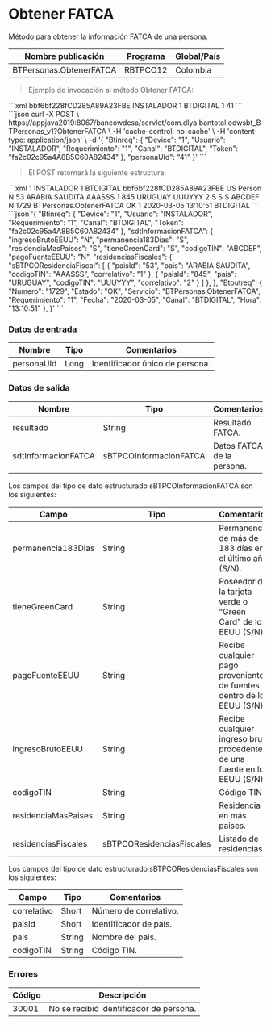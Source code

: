 # Obtener FATCA 

Método para obtener la información FATCA de una persona. 

Nombre publicación | Programa | Global/País 
--------- | ----------- | ----------- 
BTPersonas.ObtenerFATCA | RBTPCO12 | Colombia 

> Ejemplo de invocación al método Obtener FATCA: 

<code-group> 
<code-block title="XML" active> 
```xml 
<soapenv:Envelope xmlns:soapenv="http://schemas.xmlsoap.org/soap/envelope/" xmlns:bts="http://uy.com.dlya.bantotal/BTSOA/"> 
   <soapenv:Header/> 
   <soapenv:Body> 
      <bts:BTPersonas.ObtenerFATCA> 
         <bts:Btinreq> 
            <bts:Token>bbf6bf228fCD285A89A23FBE</bts:Token> 
            <bts:Usuario>INSTALADOR</bts:Usuario> 
            <bts:Device>1</bts:Device> 
            <bts:Canal>BTDIGITAL</bts:Canal> 
            <bts:Requerimiento>1</bts:Requerimiento> 
         </bts:Btinreq> 
         <bts:personaUId>41</bts:personaUId> 
      </bts:BTPersonas.ObtenerFATCA> 
   </soapenv:Body> 
</soapenv:Envelope> 
``` 
</code-block> 

<code-block title="JSON"> 
```json 
curl -X POST \ 
https://appjava2019:8067/bancowdesa/servlet/com.dlya.bantotal.odwsbt_BTPersonas_v1?ObtenerFATCA \ 
-H 'cache-control: no-cache' \ 
-H 'content-type: application/json' \ 
-d '{ 
	"Btinreq": { 
		"Device": "1", 
		"Usuario": "INSTALADOR", 
		"Requerimiento": "1", 
		"Canal": "BTDIGITAL", 
		"Token": "fa2c02c95a4A8B5C60A82434" 
	}, 
	"personaUId": "41" 
}' 
``` 
</code-block> 
</code-group> 

> El POST retornará la siguiente estructura: 

<code-group> 
<code-block title="XML" active> 
```xml 
<SOAP-ENV:Envelope xmlns:SOAP-ENV="http://schemas.xmlsoap.org/soap/envelope/" xmlns:xsd="http://www.w3.org/2001/XMLSchema" xmlns:SOAP-ENC="http://schemas.xmlsoap.org/soap/encoding/" xmlns:xsi="http://www.w3.org/2001/XMLSchema-instance"> 
   <SOAP-ENV:Body> 
      <BTPersonas.ObtenerFATCAResponse xmlns="http://uy.com.dlya.bantotal/BTSOA/"> 
         <Btinreq> 
            <Device>1</Device> 
            <Usuario>INSTALADOR</Usuario> 
            <Requerimiento>1</Requerimiento> 
            <Canal>BTDIGITAL</Canal> 
            <Token>bbf6bf228fCD285A89A23FBE</Token> 
         </Btinreq> 
         <resultado>US Person</resultado> 
         <sdtInformacionFATCA> 
            <ingresoBrutoEEUU>N</ingresoBrutoEEUU> 
            <residenciasFiscales> 
               <sBTPCOResidenciaFiscal> 
                  <paisId>53</paisId> 
                  <pais>ARABIA SAUDITA</pais> 
                  <codigoTIN>AAASSS</codigoTIN> 
                  <correlativo>1</correlativo> 
               </sBTPCOResidenciaFiscal> 
               <sBTPCOResidenciaFiscal> 
                  <paisId>845</paisId> 
                  <pais>URUGUAY</pais> 
                  <codigoTIN>UUUYYY</codigoTIN> 
                  <correlativo>2</correlativo> 
               </sBTPCOResidenciaFiscal> 
            </residenciasFiscales> 
            <permanencia183Dias>S</permanencia183Dias> 
            <residenciaMasPaises>S</residenciaMasPaises> 
            <tieneGreenCard>S</tieneGreenCard> 
            <codigoTIN>ABCDEF</codigoTIN> 
            <pagoFuenteEEUU>N</pagoFuenteEEUU> 
         </sdtInformacionFATCA> 
         <Erroresnegocio></Erroresnegocio> 
         <Btoutreq> 
            <Numero>1729</Numero> 
            <Servicio>BTPersonas.ObtenerFATCA</Servicio> 
            <Estado>OK</Estado> 
            <Requerimiento>1</Requerimiento> 
            <Fecha>2020-03-05</Fecha> 
            <Hora>13:10:51</Hora> 
            <Canal>BTDIGITAL</Canal> 
         </Btoutreq> 
      </BTPersonas.ObtenerFATCAResponse> 
   </SOAP-ENV:Body> 
</SOAP-ENV:Envelope> 
``` 
</code-block> 

<code-block title="JSON"> 
```json 
'{ 
	"Btinreq": { 
		"Device": "1", 
		"Usuario": "INSTALADOR", 
		"Requerimiento": "1", 
		"Canal": "BTDIGITAL", 
		"Token": "fa2c02c95a4A8B5C60A82434" 
	}, 
   "sdtInformacionFATCA": { 
      "ingresoBrutoEEUU": "N", 
      "permanencia183Dias": "S", 
      "residenciaMasPaises": "S", 
      "tieneGreenCard": "S", 
      "codigoTIN": "ABCDEF", 
      "pagoFuenteEEUU": "N", 
      "residenciasFiscales": { 
         "sBTPCOResidenciaFiscal": [ 
         { 
            "paisId": "53", 
            "pais": "ARABIA SAUDITA", 
            "codigoTIN": "AAASSS", 
            "correlativo": "1" 
         }, 
         { 
            "paisId": "845", 
            "pais": "URUGUAY", 
            "codigoTIN": "UUUYYY", 
            "correlativo": "2" 
         } 
         ] 
      }, 
   }, 
   "Btoutreq": { 
      "Numero": "1729", 
      "Estado": "OK", 
      "Servicio": "BTPersonas.ObtenerFATCA", 
      "Requerimiento": "1", 
      "Fecha": "2020-03-05", 
      "Canal": "BTDIGITAL", 
      "Hora": "13:10:51" 
   }, 
}' 
``` 
</code-block> 
</code-group> 

### Datos de entrada 

Nombre | Tipo | Comentarios 
--------- | ----------- | ----------- 
personaUId | Long | Identificador único de persona. 

### Datos de salida 

Nombre | Tipo | Comentarios 
--------- | ----------- | ----------- 
resultado | String | Resultado FATCA. 
sdtInformacionFATCA | sBTPCOInformacionFATCA | Datos FATCA de la persona. 

Los campos del tipo de dato estructurado sBTPCOInformacionFATCA son los siguientes: 

Campo | Tipo | Comentarios 
--------- | ----------- | ----------- 
permanencia183Dias | String | Permanencia de más de 183 días en el último año (S/N). 
tieneGreenCard | String | Poseedor de la tarjeta verde o "Green Card" de los EEUU (S/N). 
pagoFuenteEEUU | String | Recibe cualquier pago proveniente de fuentes dentro de los EEUU (S/N). 
ingresoBrutoEEUU | String | Recibe cualquier ingreso bruto procedente de una fuente en los EEUU (S/N). 
codigoTIN | String | Código TIN. 
residenciaMasPaises | String | Residencia en más paises. 
residenciasFiscales | sBTPCOResidenciasFiscales | Listado de residencias. 

Los campos del tipo de dato estructurado sBTPCOResidenciasFiscales son los siguientes: 

Campo | Tipo | Comentarios 
--------- | ----------- | ----------- 
correlativo | Short | Número de correlativo. 
paisId | Short | Identificador de país. 
pais | String | Nombre del pais. 
codigoTIN | String | Código TIN. 

### Errores 

Código | Descripción 
--------- | ----------- 
30001 | No se recibió identificador de persona. 

 
